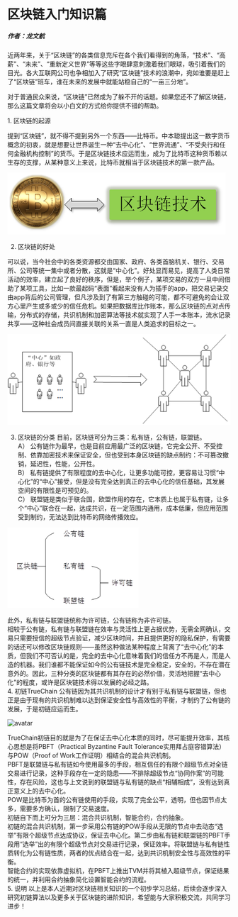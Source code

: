 # 区块链入门知识篇
##### 作者：龙文航
<p>近两年来，关于“区块链”的各类信息充斥在各个我们看得到的角落，“技术”、“高薪”、“未来”、“重新定义世界”等等这些字眼肆意刺激着我们眼球，吸引着我们的目光。各大互联网公司也争相加入了研究“区块链”技术的浪潮中，宛如谁要是赶上了“区块链”班车，谁在未来的发展中就能站稳自己的“一亩三分地”。</p>
<p>对于普通民众来说，“区块链”已然成为了躲不开的话题。如果您还不了解区块链，那么这篇文章将会以小白文的方式给你提供不错的帮助。</p>
1. 区块链的起源
<p>提到“区块链”，就不得不提到另外一个东西——比特币。中本聪提出这一数字货币概念的初衷，就是想要让世界诞生一种“去中心化”、“世界流通”、“不受央行和任何金融机构控制”的货币。于是区块链技术应运而生，成为了比特币这种货币赖以生存的支撑，从某种意义上来说，比特币就相当于区块链技术的第一款产品。</p>

![avatar](https://github.com/SmallNancy/trueChain/blob/master/pic1.png)

2. 区块链的好处
<p>可以说，当今社会中的各类资源都交由国家、政府、各类首脑机关、银行、交易所、公司等统一集中或者分散，这就是“中心化”。好处显而易见，提高了人类日常活动的效率，建立起了良好的秩序，但是，举个例子，某项交易的双方一旦中间借助了某项工具，比如一款最起码“表面”看起来没有人为插手的app，把交易记录交由app背后的公司管理，但凡涉及到了有第三方触碰的可能，都不可避免的会让双方心里产生或多或少的信任危机。如果把数据库比作账本，那么区块链的点对点传输，分布式的存储，共识机制和加密算法等技术就实现了人手一本账本，流水记录共享——这种社会成员间直接关联的关系一直是人类追求的目标之一。</p>

![avatar](https://github.com/SmallNancy/trueChain/blob/master/pic2.png)

3. 区块链的分类
目前，区块链可分为三类：私有链，公有链，联盟链。<br>
A）	公有链作为最早，也是目前应用最广泛的区块链，它完全公开、不受控制、依靠加密技术来保证安全，但也受到本身区块链的缺点制约：不可篡改撤销，延迟性，性能，公开性。<br>
B）	私有链提供了有限程度的去中心化，让更多功能可控，更容易让习惯“中心化”的“中心”接受，但是没有完全达到真正的去中心化的信任基础，其发展空间的有限性是可预见的。<br>
C）	联盟链是类似于联合国，欧盟作用的存在，它本质上也属于私有链，让多个“中心”联合在一起，达成共识，在一定范围内通用，成本低廉，但应用范围受到制约，无法达到比特币的网络传播效应。<br>

![avatar](https://github.com/SmallNancy/trueChain/blob/master/pic3.png)

此外，私有链与联盟链统称为许可链，公有链称为非许可链。<br>
相较于公有链，私有链与联盟链在效率与灵活性上更占据优势，无需全网确认，交易只需要授信的超级节点验证，减少区块时间，并且提供更好的隐私保护，有需要的话还可以修改区块链规则——虽然这种做法某种程度上背离了“去中心化”的本质，但我们不可否认的是，完全的去中心化意味着我们的信任方不再是人，而是人造的机器。我们谁都不能保证如今的公有链技术是完全稳定，安全的，不存在潜在意外的。因此，三种分类的区块链都有其存在的必然价值，灵活地把握“去中心化”的程度，或许是区块链技术得以发展的必经之路。<br>
4. 初链TrueChain
   公有链因为其共识机制的设计才有别于私有链与联盟链，但也正是由于现有的共识机制难以达到保证安全性与高效性的平衡，才制约了公有链的发展，于是初链应运而生。<br>
   
   ![avatar](https://github.com/SmallNancy/trueChain/blob/master/pic4.png)
   
TrueChain初链目的就是为了在保证去中心化本质的同时，尽可能提升效率，其核心思想是将PBFT（Practical Byzantine Fault Tolerance实用拜占庭容错算法）与POW（Proof of Work工作证明）相结合的混合共识机制。<br>
PBFT是联盟链与私有链如今使用最多的手段，相互信任的有限个超级节点对全链交易进行记录，这种手段存在一定的隐患——不排除超级节点“协同作案”的可能性，存在风险，这也与上文说到的联盟链与私有链的缺点“相辅相成”，没有达到真正意义上的去中心化。<br>
POW是比特币为首的公有链使用的手段，实现了完全公平，透明，但也因节点太多，需要多方确认，限制了交易速度。<br>
初链自下而上可分为三层：混合共识机制，智能合约，合约抽象。<br>
初链的混合共识机制，第一步采用公有链的POW手段从无限的节点中去动态“选举”有限个超级节点达成协议，保证去中心化。第二步由私有链和联盟链的PBFT手段用“选举”出的有限个超级节点対交易进行记录，保证效率。将联盟链与私有链性质转化为公有链性质，两者的优点结合在一起，达到共识机制安全性与高效性的平衡。<br>
智能合约的实现依靠虚拟机，在PBFT上推出TVM并将其植入超级节点，保证结果的统一，并利用合约抽象简化设置智能合约的流程。<br>
5. 说明
以上是本人近期对区块链相关知识的一个初步学习总结，后续会逐步深入研究初链算法以及更多关于区块链的进阶知识，希望能与大家积极交流，共同学习进步！

